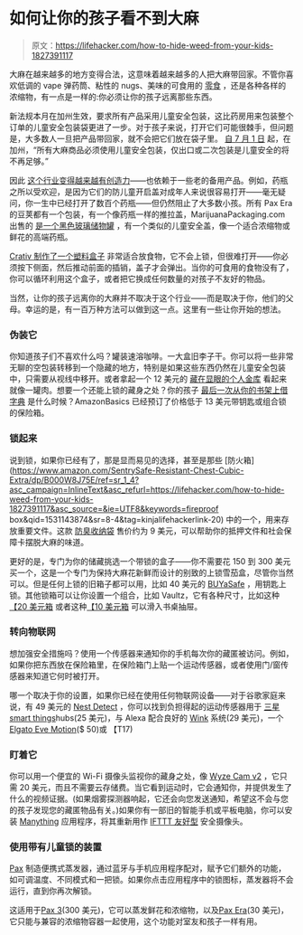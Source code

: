 # 如何让你的孩子看不到大麻

> 原文：<https://lifehacker.com/how-to-hide-weed-from-your-kids-1827391117>

大麻在越来越多的地方变得合法，这意味着越来越多的人把大麻带回家。不管你喜欢低调的 vape 弹药筒、粘性的 nugs、美味的可食用的 [零食](https://lifehacker.com/the-beginners-guide-to-edibles-1821047006) ，还是各种各样的浓缩物，有一点是一样的:你必须让你的孩子远离那些东西。



新法规本月在加州生效，要求所有产品采用儿童安全包装，这比药房用来包装整个订单的儿童安全包装袋更进了一步。对于孩子来说，打开它们可能很棘手，但问题是，大多数人一旦把产品带回家，就不会把它们放在袋子里。 [自 7 月 1 日](https://www.cannalawblog.com/will-california-cannabis-businesses-be-ready-for-july-1/) 起，在加州，“所有大麻商品必须使用儿童安全包装，仅出口或二次包装是儿童安全的将不再足够。”

因此 [这个行业变得越来越有创造力](https://quartzy.qz.com/1310480/the-pot-industry-is-reinventing-child-resistant-packaging-design/)——也依赖于一些老的备用产品。例如，药瓶之所以受欢迎，是因为它们的防儿童开启盖对成年人来说很容易打开——毫无疑问，你一生中已经打开了数百个药瓶——但仍然阻止了大多数小孩。所有 Pax Era 的豆荚都有一个包装，有一个像药瓶一样的推拉盖，MarijuanaPackaging.com 出售的 [是一个黑色玻璃储物罐](https://www.marijuanapackaging.com/4oz-black-glass-jars-100-box.html) ，有一个类似的儿童安全盖，像一个适合浓缩物或鲜花的高端药瓶。

[Crativ 制作了一个塑料盒子](https://crativpackaging.com/products/) 非常适合放食物，它不会上锁，但很难打开——你必须按下侧面，然后推动前面的插销，盖子才会弹出。当你的可食用的食物没有了，你可以循环利用这个盒子，或者把它换成任何数量的对孩子不友好的物品。

当然，让你的孩子远离你的大麻并不取决于这个行业——而是取决于你，他们的父母。幸运的是，有一百万种方法可以做到这一点。这里有一些让你开始的想法。

### 伪装它

你知道孩子们不喜欢什么吗？罐装速溶咖啡。一大盒旧李子干。你可以将一些非常无聊的空包装转移到一个隐藏的地方，特别是如果这些东西仍然在儿童安全包装中，只需要从视线中移开。或者拿起一个 12 美元的 [藏在显眼的个人金库](https://www.amazon.com/BigMouth-Inc-SPAM-Can-Safe/dp/B01H45E9G4/?asc_campaign=InlineText&asc_refurl=https://lifehacker.com/how-to-hide-weed-from-your-kids-1827391117&asc_source=&tag=kinjalifehackerlink-20) 看起来就像一罐肉。想要一个还能上锁的藏身之处？你的孩子 [最后一次从你的书架上借字典](https://www.amazon.com/AmazonBasics-Book-Safe-Lock-Small/dp/B078HDDS9Y/?asc_campaign=InlineText&asc_refurl=https://lifehacker.com/how-to-hide-weed-from-your-kids-1827391117&asc_source=&tag=kinjalifehackerlink-20) 是什么时候？AmazonBasics 已经预订了价格低于 13 美元带钥匙或组合锁的保险箱。

### 锁起来

说到锁，如果你已经有了，那是显而易见的选择，甚至是那些 [防火箱](https://www.amazon.com/SentrySafe-Resistant-Chest-Cubic-Extra/dp/B000W8J75E/ref=sr_1_4?asc_campaign=InlineText&asc_refurl=https://lifehacker.com/how-to-hide-weed-from-your-kids-1827391117&asc_source=&ie=UTF8&keywords=fireproof box&qid=1531143874&sr=8-4&tag=kinjalifehackerlink-20) 中的一个，用来存放重要文件。这款 [防臭收纳袋](https://www.amazon.com/Funk-Fighter-Odorless-Pocket-Bag/dp/B00DYYY0RI/?asc_campaign=InlineText&asc_refurl=https://lifehacker.com/how-to-hide-weed-from-your-kids-1827391117&asc_source=&tag=kinjalifehackerlink-20) 售价约为 9 美元，可以帮助你的抵押文件和社会保障卡摆脱大麻的味道。

更好的是，专门为你的储藏挑选一个带锁的盒子——你不需要花 150 到 300 美元买一个，这是一个专门为保持大麻花新鲜而设计的别致的上锁雪茄盒，尽管你当然可以。但是任何上锁的旧箱子都可以用，比如 40 美元的 [BUYaSafe](https://www.amazon.com/BUYaSafe-R8031-Medication-Prescription-Medicine/dp/B00SLMEEW4/?asc_campaign=InlineText&asc_refurl=https://lifehacker.com/how-to-hide-weed-from-your-kids-1827391117&asc_source=&tag=kinjalifehackerlink-20) ，用钥匙上锁。其他锁箱可以让你设置一个组合，比如 Vaultz，它有各种尺寸，比如这种[【20 美元箱](https://www.amazon.com/Vaultz-Locking-Personal-Security-VZ00102-2/dp/B004Q86PNI/?asc_campaign=InlineText&asc_refurl=https://lifehacker.com/how-to-hide-weed-from-your-kids-1827391117&asc_source=&tag=kinjalifehackerlink-20) 或者这种[【10 美元箱](https://www.amazon.com/Vaultz-Medicine-Combination-Inches-VZ00361/dp/B00EYMZJ5Q/?asc_campaign=InlineText&asc_refurl=https://lifehacker.com/how-to-hide-weed-from-your-kids-1827391117&asc_source=&tag=kinjalifehackerlink-20) 可以滑入书桌抽屉。

### 转向物联网

想加强安全措施吗？使用一个传感器来通知你的手机每次你的藏匿被访问。例如，如果你把东西放在保险箱里，在保险箱门上贴一个运动传感器，或者使用门/窗传感器来知道它何时被打开。

哪一个取决于你的设置，如果你已经在使用任何物联网设备——对于谷歌家庭来说，有 49 美元的 [Nest Detect](https://store.google.com/us/product/nest_detect?hl=en-US) ，你可以找到负担得起的运动传感器用于 [三星 smart things](https://www.amazon.com/Samsung-SmartThings-F-IRM-US-2-Motion-Sensor/dp/B01IE35PCC/?asc_campaign=InlineText&asc_refurl=https://lifehacker.com/how-to-hide-weed-from-your-kids-1827391117&asc_source=&tag=kinjalifehackerlink-20)hubs(25 美元)，与 Alexa 配合良好的 [Wink](https://www.wink.com/products/wink-doorwindow-sensor/) 系统(29 美元)，一个[Elgato Eve Motion](https://www.evehome.com/en/eve-motion)($ 50)或 【T17)

### 盯着它

你可以用一个便宜的 Wi-Fi 摄像头监视你的藏身之处，像 [Wyze Cam v2](https://www.wyzecam.com/product/wyze-cam-v2/) ，它只需 20 美元，而且不需要云存储费。当它看到运动时，它会通知你，并提供发生了什么的视频证据。(如果烟雾探测器响起，它还会向您发送通知，希望这不会与您的孩子发现您的藏匿物品有关。)如果你有一部旧的智能手机或平板电脑，你可以安装 [Manything](https://manything.com/phones.html) 应用程序，将其重新用作 [IFTTT 友好型](https://ifttt.com/manything) 安全摄像头。

### 使用带有儿童锁的装置

[Pax](https://www.paxvapor.com/) 制造便携式蒸发器，通过蓝牙与手机应用程序配对，赋予它们额外的功能，如可调温度、不同模式和一把锁。如果你点击应用程序中的锁图标，蒸发器将不会运行，直到你再次解锁。

这适用于[Pax 3](https://www.paxvapor.com/pax-3/)(300 美元)，它可以蒸发鲜花和浓缩物，以及[Pax Era](https://www.paxvapor.com/era)(30 美元)，它只能与兼容的浓缩物容器一起使用，这个功能对室友和孩子一样有用。